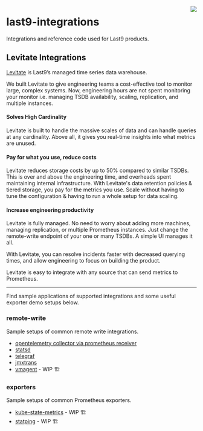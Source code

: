 <a href="https://last9.io"><img src="https://last9.github.io/assets/last9-github-badge.svg" align="right" /></a>

# last9-integrations

Integrations and reference code used for Last9 products.

## Levitate Integrations

[Levitate](https://last9.io/levitate-tsdb) is Last9’s managed time series data warehouse.

We built Levitate to give engineering teams a cost-effective tool to monitor large, complex systems. Now, engineering hours are not spent monitoring your monitor i.e. managing TSDB availability, scaling, replication, and multiple instances.

#### Solves High Cardinality

Levitate is built to handle the massive scales of data and can handle queries at any cardinality. Above all, it gives you real-time insights into what metrics are unused.

#### Pay for what you use, reduce costs

Levitate reduces storage costs by up to 50% compared to similar TSDBs. This is over and above the engineering time, and overheads spent maintaining internal infrastructure.
With Levitate's data retention policies & tiered storage, you pay for the metrics you use. Scale without having to tune the configuration & having to run a whole setup for data scaling.

#### Increase engineering productivity

Levitate is fully managed. No need to worry about adding more machines, managing replication, or multiple Prometheus instances. Just change the remote-write endpoint of your one or many TSDBs. A simple UI manages it all.

With Levitate, you can resolve incidents faster with decreased querying times, and allow engineering to focus on building the product.

Levitate is easy to integrate with any source that can send metrics to Prometheus. 

----

Find sample applications of supported integrations and some useful exporter demo setups below.

### remote-write

Sample setups of common remote write integrations.

- [opentelemetry collector via prometheus receiver](./levitate/remote-write/opentelemetry-collector/prometheus-receiver)
- [statsd](./levitate/remote-write/statsd)
- [telegraf](./levitate/remote-write/telegraf)
- [jmxtrans](./levitate/remote-write/jmxtrans)
- [vmagent](./levitate/remote-write/vmagent) - WIP 🏗️

### exporters

Sample setups of common Prometheus exporters.

- [kube-state-metrics](./levitate/exporter/kube-state-metrics) - WIP 🏗️
- [statping](./levitate/exporter/statping) - WIP 🏗️
